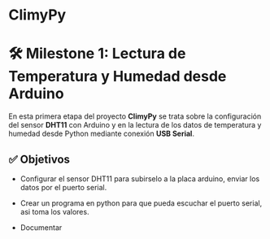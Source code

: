 # ClimyPy

# 🛠️ Milestone 1: Lectura de Temperatura y Humedad desde Arduino
En esta primera etapa del proyecto **ClimyPy** se trata sobre la configuración del sensor **DHT11** con Arduino y en la lectura de los datos de temperatura y humedad desde Python mediante conexión **USB Serial**. 

## ✅ Objetivos

- Configurar el sensor DHT11 para subirselo a la placa arduino, enviar los datos por el puerto serial.

- Crear un programa en python para que pueda escuchar el puerto serial, asi toma los valores.

- Documentar